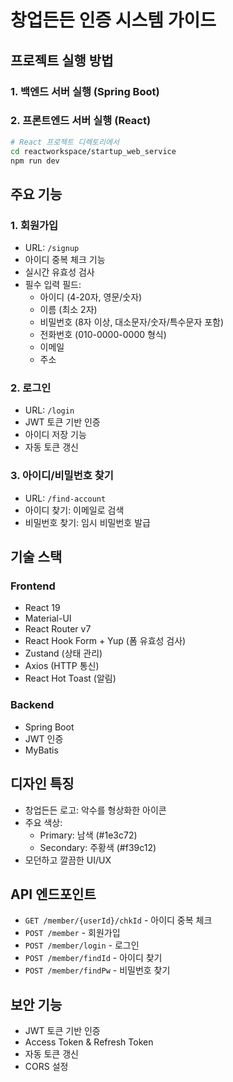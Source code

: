 # 창업든든 인증 시스템 가이드

## 프로젝트 실행 방법

### 1. 백엔드 서버 실행 (Spring Boot)

### 2. 프론트엔드 서버 실행 (React)
```bash
# React 프로젝트 디렉토리에서
cd reactworkspace/startup_web_service
npm run dev
```

## 주요 기능

### 1. 회원가입
- URL: `/signup`
- 아이디 중복 체크 기능
- 실시간 유효성 검사
- 필수 입력 필드:
  - 아이디 (4-20자, 영문/숫자)
  - 이름 (최소 2자)
  - 비밀번호 (8자 이상, 대소문자/숫자/특수문자 포함)
  - 전화번호 (010-0000-0000 형식)
  - 이메일
  - 주소

### 2. 로그인
- URL: `/login`
- JWT 토큰 기반 인증
- 아이디 저장 기능
- 자동 토큰 갱신

### 3. 아이디/비밀번호 찾기
- URL: `/find-account`
- 아이디 찾기: 이메일로 검색
- 비밀번호 찾기: 임시 비밀번호 발급

## 기술 스택

### Frontend
- React 19
- Material-UI
- React Router v7
- React Hook Form + Yup (폼 유효성 검사)
- Zustand (상태 관리)
- Axios (HTTP 통신)
- React Hot Toast (알림)

### Backend
- Spring Boot
- JWT 인증
- MyBatis

## 디자인 특징
- 창업든든 로고: 악수를 형상화한 아이콘
- 주요 색상:
  - Primary: 남색 (#1e3c72)
  - Secondary: 주황색 (#f39c12)
- 모던하고 깔끔한 UI/UX

## API 엔드포인트
- `GET /member/{userId}/chkId` - 아이디 중복 체크
- `POST /member` - 회원가입
- `POST /member/login` - 로그인
- `POST /member/findId` - 아이디 찾기
- `POST /member/findPw` - 비밀번호 찾기

## 보안 기능
- JWT 토큰 기반 인증
- Access Token & Refresh Token
- 자동 토큰 갱신
- CORS 설정 